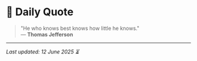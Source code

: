 # 📜 Daily Quote

> "He who knows best knows how little he knows."  
> — **Thomas Jefferson**

---

_Last updated: 12 June 2025 ⏳_
